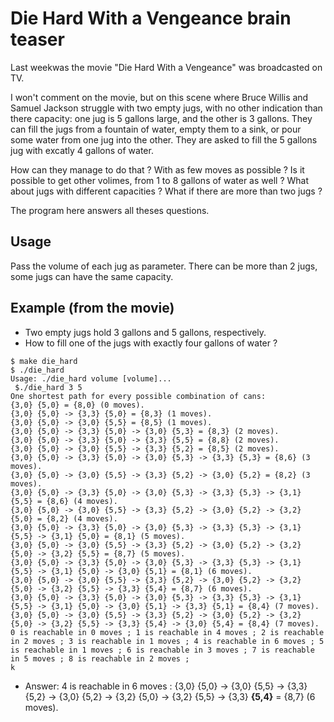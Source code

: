 # Die Hard With a Vengeance brain teaser

Last weekwas the movie "Die Hard With a Vengeance" was broadcasted on TV.

I won't comment on the movie, but on this scene where Bruce Willis and Samuel Jackson struggle with two empty jugs, with no other indication than there capacity: one jug is 5 gallons large, and the other is 3 gallons.
They can fill the jugs from a fountain of water, empty them to a sink, or pour some water from one jug into the other.
They are asked to fill the 5 gallons jug with excatly 4 gallons of water.

How can they manage to do that ? With as few moves as possible ?
Is it possible to get other volimes, from 1 to 8 gallons of water as well ?
What about jugs with different capacities ?
What if there are more than two jugs ?

The program here answers all theses questions.

## Usage

Pass the volume of each jug as parameter.
There can be more than 2 jugs, some jugs can have the same capacity.

## Example (from the movie)

* Two empty jugs hold 3 gallons and 5 gallons, respectively.
* How to fill one of the jugs with exactly four gallons of water ?

```
$ make die_hard
$ ./die_hard
Usage: ./die_hard volume [volume]...
 $./die_hard 3 5
One shortest path for every possible combination of cans:
{3,0} {5,0} = {8,0} (0 moves).
{3,0} {5,0} -> {3,3} {5,0} = {8,3} (1 moves).
{3,0} {5,0} -> {3,0} {5,5} = {8,5} (1 moves).
{3,0} {5,0} -> {3,3} {5,0} -> {3,0} {5,3} = {8,3} (2 moves).
{3,0} {5,0} -> {3,3} {5,0} -> {3,3} {5,5} = {8,8} (2 moves).
{3,0} {5,0} -> {3,0} {5,5} -> {3,3} {5,2} = {8,5} (2 moves).
{3,0} {5,0} -> {3,3} {5,0} -> {3,0} {5,3} -> {3,3} {5,3} = {8,6} (3 moves).
{3,0} {5,0} -> {3,0} {5,5} -> {3,3} {5,2} -> {3,0} {5,2} = {8,2} (3 moves).
{3,0} {5,0} -> {3,3} {5,0} -> {3,0} {5,3} -> {3,3} {5,3} -> {3,1} {5,5} = {8,6} (4 moves).
{3,0} {5,0} -> {3,0} {5,5} -> {3,3} {5,2} -> {3,0} {5,2} -> {3,2} {5,0} = {8,2} (4 moves).
{3,0} {5,0} -> {3,3} {5,0} -> {3,0} {5,3} -> {3,3} {5,3} -> {3,1} {5,5} -> {3,1} {5,0} = {8,1} (5 moves).
{3,0} {5,0} -> {3,0} {5,5} -> {3,3} {5,2} -> {3,0} {5,2} -> {3,2} {5,0} -> {3,2} {5,5} = {8,7} (5 moves).
{3,0} {5,0} -> {3,3} {5,0} -> {3,0} {5,3} -> {3,3} {5,3} -> {3,1} {5,5} -> {3,1} {5,0} -> {3,0} {5,1} = {8,1} (6 moves).
{3,0} {5,0} -> {3,0} {5,5} -> {3,3} {5,2} -> {3,0} {5,2} -> {3,2} {5,0} -> {3,2} {5,5} -> {3,3} {5,4} = {8,7} (6 moves).
{3,0} {5,0} -> {3,3} {5,0} -> {3,0} {5,3} -> {3,3} {5,3} -> {3,1} {5,5} -> {3,1} {5,0} -> {3,0} {5,1} -> {3,3} {5,1} = {8,4} (7 moves).
{3,0} {5,0} -> {3,0} {5,5} -> {3,3} {5,2} -> {3,0} {5,2} -> {3,2} {5,0} -> {3,2} {5,5} -> {3,3} {5,4} -> {3,0} {5,4} = {8,4} (7 moves).
0 is reachable in 0 moves ; 1 is reachable in 4 moves ; 2 is reachable in 2 moves ; 3 is reachable in 1 moves ; 4 is reachable in 6 moves ; 5 is reachable in 1 moves ; 6 is reachable in 3 moves ; 7 is reachable in 5 moves ; 8 is reachable in 2 moves ; 
k
```

* Answer: 4 is reachable in 6 moves : {3,0} {5,0} -> {3,0} {5,5} -> {3,3} {5,2} -> {3,0} {5,2} -> {3,2} {5,0} -> {3,2} {5,5} -> {3,3} **{5,4}** = {8,7} (6 moves).
